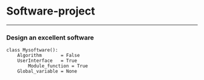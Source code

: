 # Software-project

***
### Design an excellent software
```
class Mysoftware():
	Algorithm       = False
	UserInterface   = True
        Module_function = True
	Global_variable = None
```
